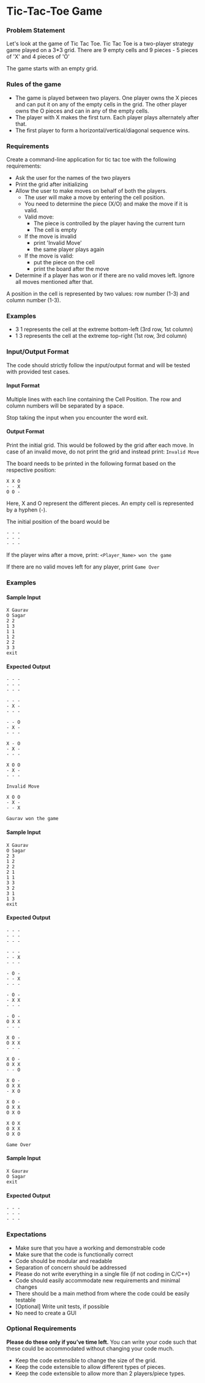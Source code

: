 # Tic-Tac-Toe Game

### Problem Statement

Let's look at the game of Tic Tac Toe. Tic Tac Toe is a two-player strategy game played on a 3*3 grid. There are 9 empty cells and 9 pieces - 5 pieces of 'X' and 4 pieces of 'O'

The game starts with an empty grid.

### Rules of the game
- The game is played between two players. One player owns the X pieces and can put it on any of the empty cells in the grid. The other player owns the O pieces and can in any of the empty cells.
- The player with X makes the first turn. Each player plays alternately after that.
- The first player to form a horizontal/vertical/diagonal sequence wins.

### Requirements

Create a command-line application for tic tac toe with the following requirements:

- Ask the user for the names of the two players
- Print the grid after initializing
- Allow the user to make moves on behalf of both the players.
  - The user will make a move by entering the cell position.
  - You need to determine the piece (X/O) and make the move if it is valid.
  - Valid move:
    - The piece is controlled by the player having the current turn
    - The cell is empty
  - If the move is invalid
    - print 'Invalid Move'
    - the same player plays again
  - If the move is valid:
    - put the piece on the cell
    - print the board after the move
- Determine if a player has won or if there are no valid moves left. Ignore all moves mentioned after that.

A position in the cell is represented by two values: row number (1-3) and column number (1-3).

### Examples
- 3 1 represents the cell at the extreme bottom-left (3rd row, 1st column)
- 1 3 represents the cell at the extreme top-right (1st row, 3rd column)

### Input/Output Format
The code should strictly follow the input/output format and will be tested with provided test cases.

#### Input Format
Multiple lines with each line containing the Cell Position. The row and column numbers will be separated by a space. 

Stop taking the input when you encounter the word exit.

#### Output Format
Print the initial grid. This would be followed by the grid after each move. In case of an invalid move, do not print the grid and instead print: `Invalid Move`

The board needs to be printed in the following format based on the respective position:
```
X X O
- - X
O O -
```
Here, X and O represent the different pieces. An empty cell is represented by a hyphen (-).

The initial position of the board would be 
``` 
- - -
- - -
- - -
```

If the player wins after a move, print: `<Player_Name> won the game`

If there are no valid moves left for any player, print `Game Over`

### Examples

#### Sample Input
```
X Gaurav
O Sagar
2 2
1 3
1 1
1 2
2 2
3 3
exit
```

#### Expected Output
```
- - -
- - -
- - -

- - -
- X -
- - -

- - O
- X -
- - -

X - O
- X -
- - -

X O O
- X -
- - -

Invalid Move

X O O
- X -
- - X

Gaurav won the game
```

#### Sample Input
```
X Gaurav
O Sagar
2 3
1 2
2 2
2 1
1 1
3 3
3 2
3 1
1 3
exit
```

#### Expected Output
```
- - -
- - -
- - -

- - -
- - X
- - -

- O -
- - X
- - -

- O -
- X X
- - -

- O -
O X X
- - -

X O -
O X X
- - -

X O -
O X X
- - O

X O -
O X X
- X O

X O -
O X X
O X O

X O X
O X X
O X O

Game Over
```

#### Sample Input
```
X Gaurav
O Sagar
exit
```

#### Expected Output
```
- - -
- - -
- - -
```

### Expectations
- Make sure that you have a working and demonstrable code
- Make sure that the code is functionally correct
- Code should be modular and readable
- Separation of concern should be addressed
- Please do not write everything in a single file (if not coding in C/C++)
- Code should easily accommodate new requirements and minimal changes
- There should be a main method from where the code could be easily testable
- [Optional] Write unit tests, if possible
- No need to create a GUI

### Optional Requirements
**Please do these only if you’ve time left.** You can write your code such that these could be accommodated without changing your code much.

- Keep the code extensible to change the size of the grid.
- Keep the code extensible to allow different types of pieces.
- Keep the code extensible to allow more than 2 players/piece types.
